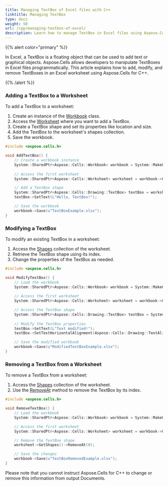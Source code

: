 ```yaml
---
title: Managing TextBox of Excel files with C++
linktitle: Managing TextBox
type: docs
weight: 50
url: /cpp/managing-textbox-of-excel/
description: Learn how to manage TextBox in Excel files using Aspose.Cells with C++.
---
```


{{% alert color="primary" %}}

In Excel, a TextBox is a floating object that can be used to add text or graphical objects. Aspose.Cells allows developers to manipulate TextBoxes in Excel files programmatically. This article explains how to add, modify, and remove TextBoxes in an Excel worksheet using Aspose.Cells for C++.

{{% /alert %}}

### **Adding a TextBox to a Worksheet**
To add a TextBox to a worksheet:

1. Create an instance of the [Workbook](https://reference.aspose.com/cells/cpp/aspose.cells/workbook/) class.
2. Access the [Worksheet](https://reference.aspose.com/cells/cpp/aspose.cells/worksheet/) where you want to add a TextBox.
3. Create a TextBox shape and set its properties like location and size.
4. Add the TextBox to the worksheet's shapes collection.
5. Save the workbook.

```cpp
#include <aspose.cells.h>

void AddTextBox() {
    // Create a workbook instance
    System::SharedPtr<Aspose::Cells::Workbook> workbook = System::MakeObject<Aspose::Cells::Workbook>();
    
    // Access the first worksheet
    System::SharedPtr<Aspose::Cells::Worksheet> worksheet = workbook->GetWorksheets()->GetItem(0);

    // Add a TextBox shape
    System::SharedPtr<Aspose::Cells::Drawing::TextBox> textBox = worksheet->GetShapes()->AddTextBox(2, 2, 100, 50);
    textBox->SetText(L"Hello, TextBox!");

    // Save the workbook
    workbook->Save(u"TextBoxExample.xlsx");
}
```

### **Modifying a TextBox**
To modify an existing TextBox in a worksheet:

1. Access the [Shapes](https://reference.aspose.com/cells/cpp/aspose.cells/drawing/shape/) collection of the worksheet.
2. Retrieve the TextBox shape using its index.
3. Change the properties of the TextBox as needed.

```cpp
#include <aspose.cells.h>

void ModifyTextBox() {
    // Load the workbook
    System::SharedPtr<Aspose::Cells::Workbook> workbook = System::MakeObject<Aspose::Cells::Workbook>(u"TextBoxExample.xlsx");
    
    // Access the first worksheet
    System::SharedPtr<Aspose::Cells::Worksheet> worksheet = workbook->GetWorksheets()->GetItem(0);

    // Access the TextBox shape
    System::SharedPtr<Aspose::Cells::Drawing::TextBox> textBox = System::DynamicCast<Aspose::Cells::Drawing::TextBox>(worksheet->GetShapes()->GetItem(0));
    
    // Modify the TextBox properties
    textBox->SetText(L"Text modified!");
    textBox->SetTextHorizontalAlignment(Aspose::Cells::Drawing::TextAlignmentType::Center);

    // Save the modified workbook
    workbook->Save(u"ModifiedTextBoxExample.xlsx");
}
```

### **Removing a TextBox from a Worksheet**
To remove a TextBox from a worksheet:

1. Access the [Shapes](https://reference.aspose.com/cells/cpp/aspose.cells/drawing/shape/) collection of the worksheet.
2. Use the [RemoveAt](https://reference.aspose.com/cells/cpp/aspose.cells/shapecollection/removeat) method to remove the TextBox by its index.

```cpp
#include <aspose.cells.h>

void RemoveTextBox() {
    // Load the workbook
    System::SharedPtr<Aspose::Cells::Workbook> workbook = System::MakeObject<Aspose::Cells::Workbook>(u"ModifiedTextBoxExample.xlsx");

    // Access the first worksheet
    System::SharedPtr<Aspose::Cells::Worksheet> worksheet = workbook->GetWorksheets()->GetItem(0);

    // Remove the TextBox shape
    worksheet->GetShapes()->RemoveAt(0);

    // Save the changes
    workbook->Save(u"TextBoxRemovedExample.xlsx");
}
```

Please note that you cannot instruct Aspose.Cells for C++ to change or remove this information from output Documents.